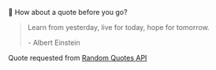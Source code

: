 📣 How about a quote before you go?

> Learn from yesterday, live for today, hope for tomorrow.
>
> <p>- Albert Einstein</p>

Quote requested from [Random Quotes API](https://github.com/lukePeavey/quotable)
